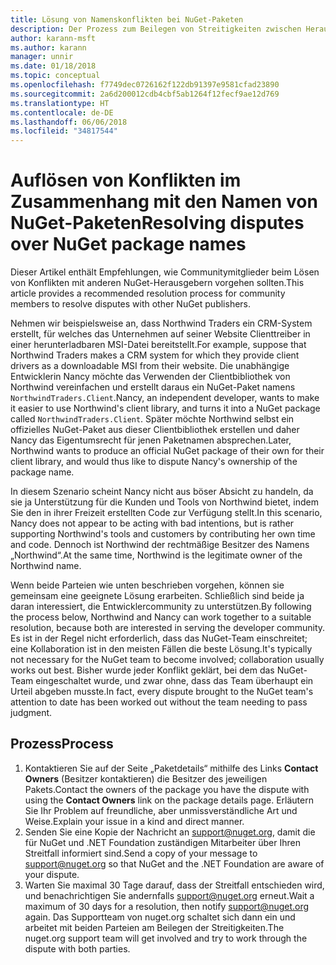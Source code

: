 ```yaml
---
title: Lösung von Namenskonflikten bei NuGet-Paketen
description: Der Prozess zum Beilegen von Streitigkeiten zwischen Herausgebern von NuGet-Paketen, die im Zusammenhang mit Branding, Marken und anderen Konfliktsituationen stehen
author: karann-msft
ms.author: karann
manager: unnir
ms.date: 01/18/2018
ms.topic: conceptual
ms.openlocfilehash: f7749dec0726162f122db91397e9581cfad23890
ms.sourcegitcommit: 2a6d200012cdb4cbf5ab1264f12fecf9ae12d769
ms.translationtype: HT
ms.contentlocale: de-DE
ms.lasthandoff: 06/06/2018
ms.locfileid: "34817544"
---
```

# <a name="resolving-disputes-over-nuget-package-names"></a><span data-ttu-id="cab82-103">Auflösen von Konflikten im Zusammenhang mit den Namen von NuGet-Paketen</span><span class="sxs-lookup"><span data-stu-id="cab82-103">Resolving disputes over NuGet package names</span></span>

<span data-ttu-id="cab82-104">Dieser Artikel enthält Empfehlungen, wie Communitymitglieder beim Lösen von Konflikten mit anderen NuGet-Herausgebern vorgehen sollten.</span><span class="sxs-lookup"><span data-stu-id="cab82-104">This article provides a recommended resolution process for community members to resolve disputes with other NuGet publishers.</span></span>

<span data-ttu-id="cab82-105">Nehmen wir beispielsweise an, dass Northwind Traders ein CRM-System erstellt, für welches das Unternehmen auf seiner Website Clienttreiber in einer herunterladbaren MSI-Datei bereitstellt.</span><span class="sxs-lookup"><span data-stu-id="cab82-105">For example, suppose that Northwind Traders makes a CRM system for which they provide client drivers as a downloadable MSI from their website.</span></span> <span data-ttu-id="cab82-106">Die unabhängige Entwicklerin Nancy möchte das Verwenden der Clientbibliothek von Northwind vereinfachen und erstellt daraus ein NuGet-Paket namens `NorthwindTraders.Client`.</span><span class="sxs-lookup"><span data-stu-id="cab82-106">Nancy, an independent developer, wants to make it easier to use Northwind's client library, and turns it into a NuGet package called `NorthwindTraders.Client`.</span></span> <span data-ttu-id="cab82-107">Später möchte Northwind selbst ein offizielles NuGet-Paket aus dieser Clientbibliothek erstellen und daher Nancy das Eigentumsrecht für jenen Paketnamen absprechen.</span><span class="sxs-lookup"><span data-stu-id="cab82-107">Later, Northwind wants to produce an official NuGet package of their own for their client library, and would thus like to dispute Nancy's ownership of the package name.</span></span>

<span data-ttu-id="cab82-108">In diesem Szenario scheint Nancy nicht aus böser Absicht zu handeln, da sie ja Unterstützung für die Kunden und Tools von Northwind bietet, indem Sie den in ihrer Freizeit erstellten Code zur Verfügung stellt.</span><span class="sxs-lookup"><span data-stu-id="cab82-108">In this scenario, Nancy does not appear to be acting with bad intentions, but is rather supporting Northwind's tools and customers by contributing her own time and code.</span></span> <span data-ttu-id="cab82-109">Dennoch ist Northwind der rechtmäßige Besitzer des Namens „Northwind“.</span><span class="sxs-lookup"><span data-stu-id="cab82-109">At the same time, Northwind is the legitimate owner of the Northwind name.</span></span>

<span data-ttu-id="cab82-110">Wenn beide Parteien wie unten beschrieben vorgehen, können sie gemeinsam eine geeignete Lösung erarbeiten. Schließlich sind beide ja daran interessiert, die Entwicklercommunity zu unterstützen.</span><span class="sxs-lookup"><span data-stu-id="cab82-110">By following the process below, Northwind and Nancy can work together to a suitable resolution, because both are interested in serving the developer community.</span></span> <span data-ttu-id="cab82-111">Es ist in der Regel nicht erforderlich, dass das NuGet-Team einschreitet; eine Kollaboration ist in den meisten Fällen die beste Lösung.</span><span class="sxs-lookup"><span data-stu-id="cab82-111">It's typically not necessary for the NuGet team to become involved; collaboration usually works out best.</span></span> <span data-ttu-id="cab82-112">Bisher wurde jeder Konflikt geklärt, bei dem das NuGet-Team eingeschaltet wurde, und zwar ohne, dass das Team überhaupt ein Urteil abgeben musste.</span><span class="sxs-lookup"><span data-stu-id="cab82-112">In fact, every dispute brought to the NuGet team's attention to date has been worked out without the team needing to pass judgment.</span></span>

## <a name="process"></a><span data-ttu-id="cab82-113">Prozess</span><span class="sxs-lookup"><span data-stu-id="cab82-113">Process</span></span>

1. <span data-ttu-id="cab82-114">Kontaktieren Sie auf der Seite „Paketdetails“ mithilfe des Links **Contact Owners** (Besitzer kontaktieren) die Besitzer des jeweiligen Pakets.</span><span class="sxs-lookup"><span data-stu-id="cab82-114">Contact the owners of the package you have the dispute with using the **Contact Owners** link on the package details page.</span></span> <span data-ttu-id="cab82-115">Erläutern Sie Ihr Problem auf freundliche, aber unmissverständliche Art und Weise.</span><span class="sxs-lookup"><span data-stu-id="cab82-115">Explain your issue in a kind and direct manner.</span></span>
2. <span data-ttu-id="cab82-116">Senden Sie eine Kopie der Nachricht an [support@nuget.org](mailto:support@nuget.org), damit die für NuGet und .NET Foundation zuständigen Mitarbeiter über Ihren Streitfall informiert sind.</span><span class="sxs-lookup"><span data-stu-id="cab82-116">Send a copy of your message to [support@nuget.org](mailto:support@nuget.org) so that NuGet and the .NET Foundation are aware of your dispute.</span></span>
3. <span data-ttu-id="cab82-117">Warten Sie maximal 30 Tage darauf, dass der Streitfall entschieden wird, und benachrichtigen Sie andernfalls [support@nuget.org](mailto:support@nuget.org) erneut.</span><span class="sxs-lookup"><span data-stu-id="cab82-117">Wait a maximum of 30 days for a resolution, then notify [support@nuget.org](mailto:support@nuget.org) again.</span></span> <span data-ttu-id="cab82-118">Das Supportteam von nuget.org schaltet sich dann ein und arbeitet mit beiden Parteien am Beilegen der Streitigkeiten.</span><span class="sxs-lookup"><span data-stu-id="cab82-118">The nuget.org support team will get involved and try to work through the dispute with both parties.</span></span>
